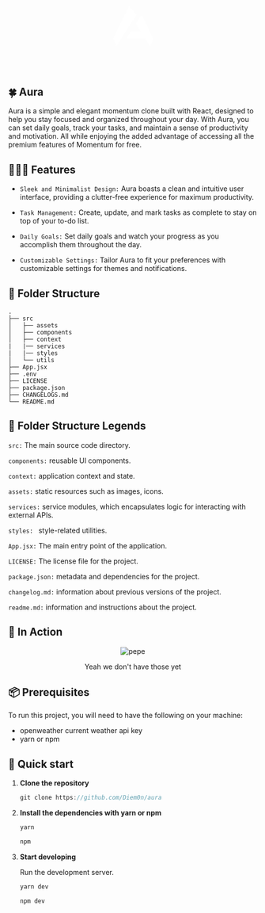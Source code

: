<div style="display : flex ; justify-content: center; margin : 5rem">
<svg width="85" height="  80" viewBox="0 0 385 380" fill="none" xmlns="http://www.w3.org/2000/svg">
<path d="M221.255 161.242L270.903 82.7744C272.153 80.7993 275.081 80.9485 276.123 83.0405L324.548 180.227L384.163 311.837C384.508 312.599 384.52 313.47 384.195 314.241L357.566 377.4C356.617 379.652 353.518 379.885 352.243 377.801L309.384 307.759C308.839 306.868 307.869 306.325 306.825 306.325H132.296C129.902 306.325 128.472 303.659 129.797 301.665L171.262 239.25C171.818 238.413 172.756 237.91 173.761 237.91H259.151C261.47 237.91 262.912 235.391 261.738 233.391L221.203 164.365C220.635 163.397 220.655 162.192 221.255 161.242Z" fill="white"/>
<path d="M29.5646 377.49L0.23365 307.586C-0.102615 306.785 -0.074808 305.877 0.309875 305.098L70.555 162.788L106.649 89.0076L151.466 1.63122C152.42 -0.230137 154.939 -0.56748 156.35 0.977034L225.38 76.545C226.309 77.5621 226.426 79.0811 225.664 80.2285L184.183 142.666L34.8645 377.936C33.5664 379.983 30.5025 379.725 29.5646 377.49Z" fill="white"/>
</svg>
</div>


## 🍀 Aura


Aura is a simple and elegant momentum clone built with React, designed to help you stay focused and organized throughout your day. With Aura, you can set daily goals, track your tasks, and maintain a sense of productivity and motivation.
All while enjoying the added advantage of accessing all the premium features of Momentum for free.




## 🧙🏼‍♂️ Features
- `Sleek and Minimalist Design:`
Aura boasts a clean and intuitive user interface, providing a clutter-free experience for maximum productivity.

- `Task Management:` Create, update, and mark tasks as complete to stay on top of your to-do list.

- `Daily Goals:` Set daily goals and watch your progress as you accomplish them throughout the day.

- `Customizable Settings:` Tailor Aura to fit your preferences with customizable settings for themes and notifications.

## 📂 Folder Structure

    .
    ├── src 
    │   ├── assets
    │   ├── components
    │   ├── context
    |   |── services
    |   |── styles
    │   └── utils
    ├── App.jsx
    ├── .env
    ├── LICENSE
    ├── package.json
    ├── CHANGELOGS.md
    └── README.md

## 🚧 Folder Structure Legends 
 
`src:` The main source code directory.

`components:` reusable UI components.

`context:`  application context and state.

`assets:` static resources such as images, icons.

`services:`  service modules, which encapsulates logic for interacting with external APIs.

`styles: ` style-related utilities.

`App.jsx:` The main entry point of the application.

`LICENSE:` The license file for the project.

`package.json:`  metadata and dependencies for the project.

`changelog.md:` information about previous versions of the project.

`readme.md:` information and instructions about the project.

## 📸 In Action 



<center>

![pepe](https://th.bing.com/th/id/R.ff5f832e40cf3ec7787d1c539bf02ce7?rik=W1CBxsg%2bM7EuEw&pid=ImgRaw&r=0)

 Yeah we don't have those yet 
</center>



## 📦 Prerequisites

To run this project, you will need to have the following on your machine:
- openweather current weather api key 
- yarn or npm

## 🚀 Quick start

1.  **Clone the repository**

    ```js
    git clone https://github.com/Diem0n/aura
    ```

1.  **Install the dependencies with yarn or npm**

    ```js
    yarn
    ```

    ```js
    npm
    ```

1.  **Start developing**

    Run the development server.

    ```js
    yarn dev 
    ```
    ```js
    npm dev 
    ```

